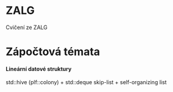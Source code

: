 # ZALG
Cvičení ze ZALG


# Zápočtová témata 

#### Lineární datové struktury

std::hive (plf::colony) + std::deque
skip-list + self-organizing list

